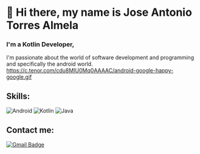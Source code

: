 # 👋 Hi there, my name is Jose Antonio Torres Almela
### I'm a Kotlin Developer, 
I'm passionate about the world of software development and programming and specifically the android world. https://c.tenor.com/cdu8MIU0Mq0AAAAC/android-google-happy-google.gif

## Skills:

![Android](https://img.shields.io/badge/-android-3279CE?style=plastic&logo=android)
![Kotlin](https://img.shields.io/badge/-kotlin-7F8489?style=plastic&logo=kotlin)
![Java](https://img.shields.io/badge/-java-E34A86?style=plastic&logo=java)

## Contact me:

[![Gmail Badge](https://img.shields.io/badge/j_torres_almela@hotmail.com-3279CE?style=plastic&logo=Mail.Ru&logoColor=white&link=mailto:j_torres_almela@hotmail.com)](mailto:j_torres_almela@hotmail.com)


